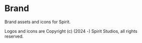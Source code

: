 # Brand

Brand assets and icons for Spirit.

Logos and icons are Copyright (c) (2024 -) Spirit Studios, all rights reserved.
